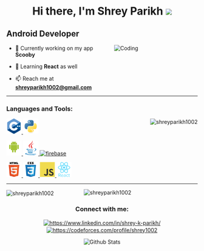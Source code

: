 <h1 align="center">Hi there, I'm Shrey Parikh <img src="https://media.giphy.com/media/hvRJCLFzcasrR4ia7z/giphy.gif"width="25px"></h1>

<h2 align="left">Android Developer</h2>
<img align="right" alt="Coding" width="220" height="120" margin-right="100"
    src="https://media.tenor.com/2uyENRmiUt0AAAAC/coding.gif">

- 🔭 Currently working on my app **Scooby**

- 🌱 Learning **React** as well

- 📫 Reach me at **shreyparikh1002@gmail.com**

<hr>
<h3 align="left">Languages and Tools:</h3>
<p><img align="right"
        src="https://github-readme-stats.vercel.app/api/top-langs?username=shreyparikh1002&show_icons=true&locale=en&layout=compact"
        alt="shreyparikh1002" /></p>
<p align="left">

<a href="https://www.w3schools.com/cpp/" target="_blank" rel="noreferrer"> <img
        src="https://raw.githubusercontent.com/devicons/devicon/master/icons/cplusplus/cplusplus-original.svg"
        alt="cplusplus" width="40" height="40" /> </a>
<a href="https://www.python.org" target="_blank" rel="noreferrer"> <img
        src="https://raw.githubusercontent.com/devicons/devicon/master/icons/python/python-original.svg" alt="python"
        width="40" height="40" /> </a>

<a href="https://developer.android.com" target="_blank" rel="noreferrer"> <img
        src="https://raw.githubusercontent.com/devicons/devicon/master/icons/android/android-original-wordmark.svg"
        alt="android" width="40" height="40" /> </a>
<a href="https://www.java.com" target="_blank" rel="noreferrer"> <img
        src="https://raw.githubusercontent.com/devicons/devicon/master/icons/java/java-original.svg" alt="java"
        width="40" height="40" /> </a>
<a href="https://firebase.google.com/" target="_blank" rel="noreferrer"> <img
        src="https://www.vectorlogo.zone/logos/firebase/firebase-icon.svg" alt="firebase" width="40" height="40" /> </a>

<a href="https://www.w3.org/html/" target="_blank" rel="noreferrer"> <img
        src="https://raw.githubusercontent.com/devicons/devicon/master/icons/html5/html5-original-wordmark.svg"
        alt="html5" width="40" height="40" /> </a>
<a href="https://www.w3schools.com/css/" target="_blank" rel="noreferrer"> <img
        src="https://raw.githubusercontent.com/devicons/devicon/master/icons/css3/css3-original-wordmark.svg" alt="css3"
        width="40" height="40" /> </a>
<a href="https://developer.mozilla.org/en-US/docs/Web/JavaScript" target="_blank" rel="noreferrer"> <img
        src="https://raw.githubusercontent.com/devicons/devicon/master/icons/javascript/javascript-original.svg"
        alt="javascript" width="40" height="40" /> </a>
<a href="https://reactjs.org/" target="_blank" rel="noreferrer"> <img
        src="https://raw.githubusercontent.com/devicons/devicon/master/icons/react/react-original-wordmark.svg"
        alt="react" width="40" height="40" /> </a> </p>
<hr>
<p><img
        src="https://github-readme-stats.vercel.app/api?username=shreyparikh1002&show_icons=true&locale=en"
        alt="shreyparikh1002" width="300" align="center"/>
<img src="https://github-readme-streak-stats.herokuapp.com/?user=shreyparikh1002&"
        alt="shreyparikh1002" width="300" align="right"/></p>
<h3 align="center">Connect with me:</h3>
<p align="center">
    <a href="https://linkedin.com/in/https://www.linkedin.com/in/shrey-k-parikh/" target="blank"><img align="center"
            src="https://raw.githubusercontent.com/rahuldkjain/github-profile-readme-generator/master/src/images/icons/Social/linked-in-alt.svg"
            alt="https://www.linkedin.com/in/shrey-k-parikh/" height="30" width="40" /></a>
    <a href="https://codeforces.com/profile/https://codeforces.com/profile/shrey1002" target="blank"><img align="center"
            src="https://raw.githubusercontent.com/rahuldkjain/github-profile-readme-generator/master/src/images/icons/Social/codeforces.svg"
            alt="https://codeforces.com/profile/shrey1002" height="30" width="40" /></a>
</p>
<p align="center">
    <img src="https://raw.githubusercontent.com/mayhemantt/mayhemantt/Update/svg/Bottom.svg" alt="Github Stats" />
</p>
